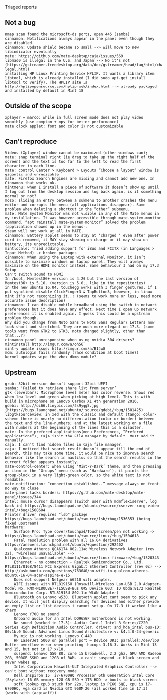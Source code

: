 Triaged reports

Not a bug
---------
	nmap scan found the microsoft-ds ports, open 445 (samba)
	cinnamon: Notifications always appear in the panel even though they are disabled.
	cinnamon: Update shield became so small --> will move to new libindicator eventually
	mate: https://github.com/mate-desktop/caja/issues/569
	libmad0 is illegal in the U.S. and Japan --> No it's not (https://gstreamer.freedesktop.org/data/doc/gstreamer/head/faq/html/chapter-legal.html)
	installing HP Linux Printing Service HPLIP. It wants a library item libtool, which is already installed (I did sudo apt-get install libtool to verify). The HPLIP site is http://hplipopensource.com/hplip-web/index.html --> already packaged and installed by default in Mint 18.

Outside of the scope
--------------------
	xplayer + marco: while in full screen mode does not play video smoothly (use compton + mpv for better performance)
	mate clock applet: font and color is not customizable

Can't reproduce
---------------
	Videos (Xplayer) window cannot be maximized (other windows can);
	mate: snap terminal right (ie drag to take up the right half of the screen) and the text is too far to the left to read the first character in each line.
	mate: control Center > Keyboard > Layouts “Choose a layout” window is gigantic and unresizable
	mate: Firefox Search Engines are missing and cannot add new one. In Cinnamon that works ok.
	mintmenu: when I install a piece of software it doesn’t show up until I log out from the desktop session and log back again, is it something normal or not?
	mozo: sliding an entry between a submenu to another crashes the menu editor and corrupts the menu (all applications disappear). Same problem when deleting a shortcut in the “other” submenu.
	mate: Mate System Monitor was not visible in any of the Mate menus in my installation. It was however accessible through mate-system-monitor command. “apt reinstall mate-system-monitor” solved the problem (application showed up in the menus).
	Steam will not work at all in MATE.
	cinnamon: Battery applet seems to stay at ‘charged ‘ even after power cord is removed, it MAY stay showing on charge or it may show on battery, its unpredictable.
	mintlocale: Tried adding support for iBus and FCITX (in Languages > Input Method) -> broken packages
	cinnamon: When using the Laptop with external Monitor, it isn’t possible to maximize windows on laptop panel. They will always maximize on the HDMI monitor instead. Same behaviour I had on my 17.3 Setup
	Can't switch sound to HDMI
	In /boot, Memtest86+ version is 4.20 but the last version of Memtest86+ is 5.10. (version is 5.01, like in the repositories)
	in the new ubuntu 16.04, touchegg works with 3 finger gestures, if I put synclient disable ClickFinger3 & TapButton3, however, in linux mint it’s not recognizing it..! (seems to work more or less, need more accurate issue description)
	cinnamon: I can disable mobile broadband using the switch in network preferences but it does have any effect. Next time I open up network preferences it is enabled again. I guess this could be a upstream problem though.
	Why did you change from Noto Sans to Noto Sans Regular? Letters now look short and stretched. They are much more elegant on 17.3. (some tools went from GTK2 to GTK3, noto changed slightly, other than that...?)
	cinnamon panel unresponsive when using nvidia 304 drivers?
	mintinstall http://imgur.com/a/oh56T
	mint-y update issue: http://imgur.com/a/B14wG
	mdm: autologin fails randomly (race condition at boot time?)
	kernel updates wipe the vbox dkms module?

Upstream
--------
	grub: 32bit version doesn’t support 32bit UEFI
	samba: ‘Failed to retrieve share list from server’
	gtk (levelbar): Microphone level meter has color reverse. Shows red when low level and green when picking at high level. This is with build in microphone on Lenovo Carbon X1 4th generation 2016.
	gdebi: http://oi66.tinypic.com/2s9yqg5.jpg (https://bugs.launchpad.net/ubuntu/+source/gdebi/+bug/1581425)
	libgtksourceview: in xed with the classic and default (tango) color-scheme there is nearly no differentiation (color or border) between the text and the line-numbers; and at the latest working on a file with numbers at the beginning of the lines this is a disaster.
	mate: In the prefered applications(menu Preferences, “Prefered applications”), Caja isn’t the File manager by default. Must add it manually.
	caja: I can’t find hidden files in Caja file manager.
	caja: I noticed that search result doesn’t appear till the end of search, this may take some time. it would be nice to improve search behavior like the search in nautilus so that the search results in the current folder appears instantly.
	mate-control-center: when using ‘Mint-Y-Dark’ theme, and then pressing an item in the ‘Groups’ menu (such as ‘Hardware’), it paints the group-block in a very light-green color, so the white text is not readable.
	mate-notification: “connection established..” message always on front. no way to close
	mate-panel lacks borders: https://github.com/mate-desktop/mate-panel/issues/344
	intel: mouse cursor disappears (switch user with mdmflexiserver, log back in) https://bugs.launchpad.net/ubuntu/+source/xserver-xorg-video-intel/+bug/1568604
	Printer driver requires "lsb" package https://bugs.launchpad.net/ubuntu/+source/lsb/+bug/1536353 (being fixed upstream)
	hardware:
		Surface Pro: Type cover/touchpad/Touchscreen/pen not working -> https://bugs.launchpad.net/ubuntu/+source/linux/+bug/1504618
		Fatal resolution problem with all 16.04 derivatives https://answers.launchpad.net/ubuntu/+question/292402
		Qualcomm Atheros QCA6174 802.11ac Wireless Network Adapter (rev 32), "wireless unavailable" --> https://bugs.launchpad.net/ubuntu/+source/linux-firmware/+bug/1520343
		Ethernet - no connection - Realtek Semiconductor Co., Ltd. RTL8111/8168/8411 PCI Express Gigabit Ethernet Controller (rev 0c) --> http://askubuntu.com/questions/763080/no-wifi-in-qualcom-atheros-ubuntu-16-04-acer-aspire-e-15
		Does not support Netgear A6210 wifi adapter.
		WIFI issues with RTL8191SU (Rosewill-Wireless Lan-USB 2.0 Adapter-Model No. RNX-N180UBE)-(LSUSB-Bus 005 Device 003: ID 0bda:8172 Realtek Semiconductor Corp. RTL8191SU 802.11n WLAN Adapter)
		Bluetooth on Lenovo w530. Bluetooth applet cant seem to pick any device. It will just display searching for devices and either provide an empty list or list devices i cannot setup. On 17.3 it worked like a charm
		Lenovo Y700 no sound
		Onboard audio for an Intel DQ965GF motherboard is not working.
		No sound (worked in 17.3): Audio: Card-1 Intel 8 Series/C220 Series High Definition Audio Controller, driver: snd_hda_intel bus-ID: 00:1b.0 Sound: Advanced Linux Sound Architecture v: k4.4.0-24-generic
		My mic is not working. Lenovo C-440
		HP LaserJet 5000 on parallel port – Device URI: parallel:/dev/lp0 Buffer overflow error when printing. hpcups 3.16.3. Works in Mint 13 and 15, but not in 17.x/18.
		suspend: Lenovo G50 80, core i5 broadwell, 2.2 ghz, GPU AMD Radeon 2GB, 500GB SSHD and 12GB of RAM. -> can't suspend -> black screen and never wakes up.
		Intel Corporation Haswell-ULT Integrated Graphics Controller --> can't boot without recovery mode
		Dell Inspiron 15  i7-6700HQ Processor 6th Generation Intel Core (Skylake) 16 GB memory 128 GB SSD + 1TB HDD -> boots to black screen
		soft lookup cpu3 stuck for 22s, laptop is PE60 6QE, cpu is i7-6700HQ, vga card is Nvidia GTX 960M 2G (all worked fine in 17.3) (works with (acpi=off))